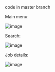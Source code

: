code in master branch

Main menu:

![image](https://github.com/user-attachments/assets/9f7d9947-b1a0-4593-affd-ac2dec88d950)


Search:

![image](https://github.com/user-attachments/assets/06540a98-f696-48f8-a2aa-54af1ff49bcf)


Job details:

![image](https://github.com/user-attachments/assets/679c08bb-40d7-4c0e-a79e-2a5075ebdaba)
